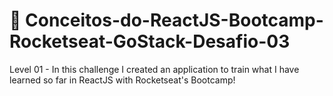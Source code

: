# 🚀 Conceitos-do-ReactJS-Bootcamp-Rocketseat-GoStack-Desafio-03

Level 01 - In this challenge I created an application to train what I have learned so far in ReactJS with Rocketseat's Bootcamp!
